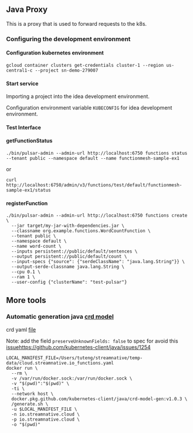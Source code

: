 ## Java Proxy

This is a proxy that is used to forward requests to the k8s.

### Configuring the development environment

#### Configuration kubernetes environment
 
```shell script
gcloud container clusters get-credentials cluster-1 --region us-central1-c --project sn-demo-279007
```

#### Start service

Importing a project into the idea development environment.

Configuration environment variable `KUBECONFIG` for idea development environment.

#### Test Interface

#### getFunctionStatus
```shell script
./bin/pulsar-admin --admin-url http://localhost:6750 functions status --tenant public --namespace default --name functionmesh-sample-ex1
```

or 

```shell script
curl http://localhost:6750/admin/v3/functions/test/default/functionmesh-sample-ex1/status
```

#### registerFunction
 ```shell script
./bin/pulsar-admin --admin-url http://localhost:6750 functions create \
   --jar target/my-jar-with-dependencies.jar \
   --classname org.example.functions.WordCountFunction \
   --tenant public \
   --namespace default \
   --name word-count \
   --inputs persistent://public/default/sentences \
   --output persistent://public/default/count \
   --input-specs {"source": {"serdeClassName": "java.lang.String"}} \
   --output-serde-classname java.lang.String \
   --cpu 0.1 \
   --ram 1 \
   --user-config {"clusterName": "test-pulsar"}
```


## More tools

### Automatic generation java [crd model](https://github.com/kubernetes-client/java/blob/master/docs/generate-model-from-third-party-resources.md)

crd yaml [file](https://github.com/streamnative/function-mesh/tree/master/config/crd/bases)

Note: add the field `preserveUnknownFields: false` to spec for avoid this [issue]()https://github.com/kubernetes-client/java/issues/1254

```shell script
LOCAL_MANIFEST_FILE=/Users/tuteng/streamnative/temp-data/cloud.streamnative.io_functions.yaml
docker run \
  --rm \
  -v /var/run/docker.sock:/var/run/docker.sock \
  -v "$(pwd)":"$(pwd)" \
  -ti \
  --network host \
  docker.pkg.github.com/kubernetes-client/java/crd-model-gen:v1.0.3 \
  /generate.sh \
  -u $LOCAL_MANIFEST_FILE \
  -n io.streamnative.cloud \
  -p io.streamnative.cloud \
  -o "$(pwd)"
```
